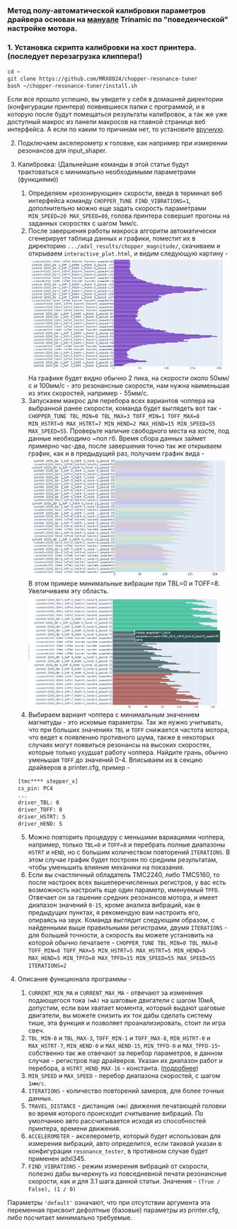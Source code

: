 ### Метод полу-автоматической калибровки параметров драйвера основан на [мануале](https://www.analog.com/en/app-notes/AN-001.html) Trinamic по "поведенческой" настройке мотора.


### 1. Установка скрипта калибровки на хост принтера. (последует перезагрузка клиппера!)
```
cd ~
git clone https://github.com/MRX8024/chopper-resonance-tuner
bash ~/chopper-resonance-tuner/install.sh
```
   Если все прошло успешно, вы увидете у себя в домашней директории (конфигурации принтера) появившиеся папки с программой, и в которую после будут помещаться результаты калибровок, а так же уже доступный макрос из панели макросов на главной странице веб интерфейса.
   А если по каким то причинам нет, то установите [вручную](/wiki/manual_install_ru.md).

2. Подключаем акселерометр к головке, как например при измерении резонансов для input_shaper.

3. Калибровка: (Дальнейшие команды в этой статье будут трактоваться с минимально необходимыми параметрами (функциями))

   1. Определяем «резонирующие» скорости, введя в терминал веб интерфейса команду `CHOPPER_TUNE FIND_VIBRATIONS=1`, дополнительно можно еще задать скорость параметрами `MIN_SPEED=20 MAX_SPEED=80`, голова принтера совершит прогоны на заданных скоростях с шагом 1мм/с.
   2. После завершения работы макроса алгоритм автоматически сгенерирует таблица данных и графики, поместит их в директорию `.../adxl_results/chopper_magnitude/`, скачиваем и открываем `interactive_plot.html`, и видим следующую картину -
   ![](/wiki/pictures/img_1.png)
   На графике будет видно обычно 2 пика, на скорости около 50мм/с и 100мм/с - это резонансные скорости, нам нужна наименьшая из этих скоростей, например - 55мм/с.
   3. Запускаем макрос для перебора всех вариантов чоппера на выбранной ранее скорости, команда будет выглядеть вот так 
   -`CHOPPER_TUNE TBL_MIN=0 TBL_MAX=3 TOFF_MIN=1 TOFF_MAX=8 MIN_HSTRT=0 MAX_HSTRT=7 MIN_HEND=2 MAX_HEND=15 MIN_SPEED=55 MAX_SPEED=55`. Проверьте наличие свободного места на хосте, под данные необходимо ~пол гб.
   Время сбора данных займет примерно час-два, после завершения точно так же открываем график, как и в предыдущий раз, получаем график вида -
   ![](/wiki/pictures/img_2.png)
   В этом примере минимальные вибрации при TBL=0 и TOFF=8. Увеличиваем эту область.
   ![](/wiki/pictures/img_3.png)
   4. Выбираем вариант чоппера с минимальным значением магнитуды - это искомые параметры. Так же нужно учитывать, что при больших значениях `TBL` и `TOFF` снижается частота мотора, что ведет к появлению противного шума, также в некоторых случаях могут появиться резонансы на высоких скоростях, которые только ухудшат работу чоппера. Найдите грань, обычно уменьшая `TOFF` до значений 0-4.
   Вписываем их в секцию драйверов в printer.cfg, пример -
   ```
   [tmc**** stepper_x]
   cs_pin: PC4
   ...
   driver_TBL: 0
   driver_TOFF: 8
   driver_HSTRT: 5
   driver_HEND: 5
   ```

   5. Можно повторить процедуру с меньшими вариациями чоппера, например, только `TBL=0` и `TOFF=8` и перебрать полные диапазоны `HSTRT` и `HEND`, но с большим количеством повторений `ITERATIONS`. В этом случае график будет построен по средним результатам, чтобы уменьшить влияние механики на показания.
   6. Если вы счастличный обладатель TMC2240, либо TMC5160, то после настроек всех вышеперечисленных регистров, у вас есть возможность настроить еще один параметр, именуемый `TPFD`. 
   Отвечает он за гашение средних резонансов мотора, и имеет диапазон значений `0-15`, кроме анализа вибраций, как в предыдущих пунктах, я рекомендую вам настроить его, опираясь на звук. 
   Команда выглядит следующим образом, с найденными выше правильными регистрами, двумя `ITERATIONS` - для большей точности, а скорость вы можете установить на которой обычно печатаете - `CHOPPER_TUNE TBL_MIN=0 TBL_MAX=0 TOFF_MIN=8 TOFF_MAX=5 MIN_HSTRT=5 MAX_HSTRT=5 MIN_HEND=5 MAX_HEND=5 MIN_TPFD=0 MAX_TPFD=15 MIN_SPEED=55 MAX_SPEED=55 ITERATIONS=2`

4. Описание функционала программы -
   1. `CURRENT_MIN_MA` и `CURRENT_MAX_MA` - отвечают за изменения подающегося тока `(мА)` на шаговые двигатели с шагом 10мА, допустим, если вам хватает момента, который выдают шаговые двигатели, вы можете снизить их ток дабы сделать систему тише, эта функция и позволяет проанализировать, стоит ли игра свеч.
   2. `TBL_MIN-0` и `TBL_MAX-3`, `TOFF_MIN-1` и `TOFF_MAX-8`, `MIN_HSTRT-0` и `MAX_HSTRT-7`, `MIN_HEND-0` и `MAX_HEND-15`, `MIN_TPFD-0` и `MAX_TPFD-15`- собственно так же отвечают за перебор параметров, в данном случае - регистров пар драйверов. Указан их диапазон работ и перебора, а `HSTRT_HEND_MAX-16` - константа. ([подробнее](https://www.analog.com/en/app-notes/AN-001.html))
   3. `MIN_SPEED` и `MAX_SPEED` - перебор диапазона скоростей, с шагом `1мм/c`.
   4. `ITERATIONS` - количество повторений замеров, для более точных данных.
   5. `TRAVEL_DISTANCE` - дистанция `(мм)` движения печатающей головки во время которого происходит считывание вибраций. По умолчанию авто рассчитывается исходя из способностей принтера, времени движения.
   6. `ACCELEROMETER` - акселерометр, который будет использован для измерения вибраций, авто определится, если таковой указан в конфигурации `resonance_tester`, в противном случае будет применен adxl345.
   7. `FIND_VIBRATIONS` - режим измерения вибраций от скорости, полезно дабы вычеркнуть из повседневной печати резонансные скорости, как и для 3.1 шага данной статьи. Значения - `(True / False), (1 / 0)`

Параметры `'default'` означают, что при отсутствии аргумента эта переменная присвоит дефолтные (базовые) параметры из printer.cfg, либо посчитает минимально требуемые.
